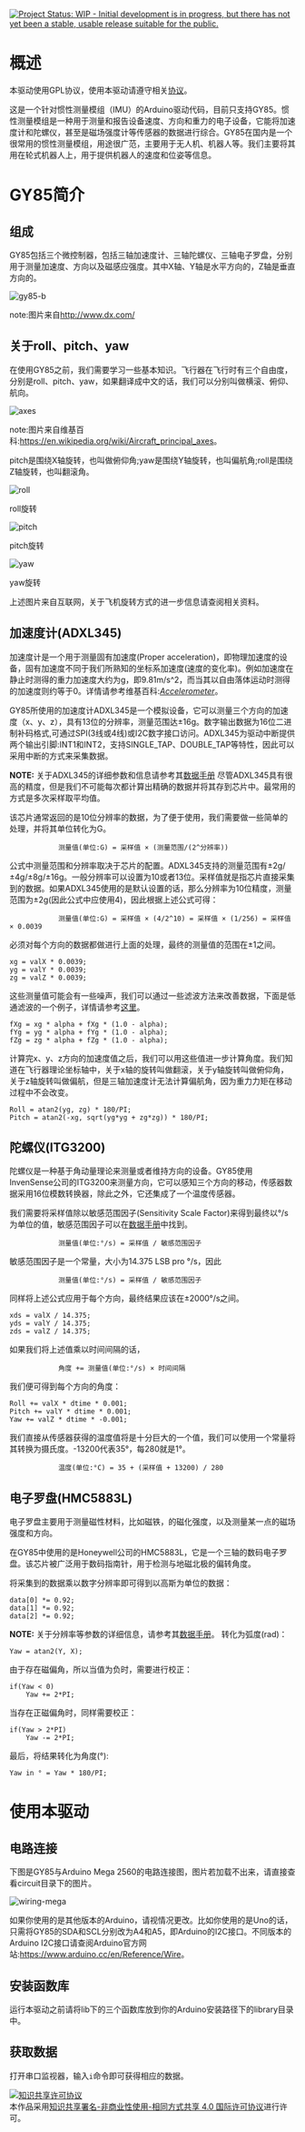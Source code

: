 [![Project Status: WIP - Initial development is in progress, but there has not yet been a stable, usable release suitable for the public.](http://www.repostatus.org/badges/latest/wip.svg)](http://www.repostatus.org/#wip)

# 概述

本驱动使用GPL协议，使用本驱动请遵守相关[协议](https://github.com/Saturn-robot/GY85_driver/blob/master/LICENSE)。

这是一个针对惯性测量模组（IMU）的Arduino驱动代码，目前只支持GY85。惯性测量模组是一种用于测量和报告设备速度、方向和重力的电子设备，它能将加速度计和陀螺仪，甚至是磁场强度计等传感器的数据进行综合。GY85在国内是一个很常用的惯性测量模组，用途很广范，主要用于无人机、机器人等。我们主要将其用在轮式机器人上，用于提供机器人的速度和位姿等信息。

# GY85简介

## 组成

GY85包括三个微控制器，包括三轴加速度计、三轴陀螺仪、三轴电子罗盘，分别用于测量加速度、方向以及磁感应强度。其中X轴、Y轴是水平方向的，Z轴是垂直方向的。

![gy85-b](http://img.dxcdn.com/productimages/sku_148436_1_small.jpg)

note:图片来自<http://www.dx.com/>

## 关于roll、pitch、yaw

在使用GY85之前，我们需要学习一些基本知识。飞行器在飞行时有三个自由度，分别是roll、pitch、yaw，如果翻译成中文的话，我们可以分别叫做横滚、俯仰、航向。

![axes](https://upload.wikimedia.org/wikipedia/commons/thumb/5/54/Flight_dynamics_with_text.png/200px-Flight_dynamics_with_text.png)

note:图片来自维基百科:<https://en.wikipedia.org/wiki/Aircraft_principal_axes>。

pitch是围绕X轴旋转，也叫做俯仰角;yaw是围绕Y轴旋转，也叫偏航角;roll是围绕Z轴旋转，也叫翻滚角。

![roll](http://p1.bpimg.com/567571/d450d5fb4a092f72.gif)

roll旋转

![pitch](http://p1.bqimg.com/567571/a92926dde729cecf.gif)

pitch旋转

![yaw](http://p1.bpimg.com/567571/a1b95614beeb9669.gif)

yaw旋转

上述图片来自互联网，关于飞机旋转方式的进一步信息请查阅相关资料。

## 加速度计(ADXL345)

加速度计是一个用于测量固有加速度(Proper acceleration)，即物理加速度的设备，固有加速度不同于我们所熟知的坐标系加速度(速度的变化率)。例如加速度在静止时测得的重力加速度大约为g，即9.81m/s^2，而当其以自由落体运动时测得的加速度则约等于0。详情请参考维基百科:*[Accelerometer](http://en.wikipedia.org/wiki/Accelerometer)*。

GY85所使用的加速度计ADXL345是一个模拟设备，它可以测量三个方向的加速度（x、y、z），具有13位的分辨率，测量范围达±16g。数字输出数据为16位二进制补码格式,可通过SPI(3线或4线)或I2C数字接口访问。ADXL345为驱动中断提供两个输出引脚:INT1和INT2，支持SINGLE_TAP、DOUBLE_TAP等特性，因此可以采用中断的方式来采集数据。

**NOTE:** 关于ADXL345的详细参数和信息请参考其[数据手册](http://www.analog.com/media/cn/technical-documentation/data-sheets/ADXL345_cn.pdf)
尽管ADXL345具有很高的精度，但是我们不可能每次都计算出精确的数据并将其存到芯片中。最常用的方式是多次采样取平均值。

该芯片通常返回的是10位分辨率的数据，为了便于使用，我们需要做一些简单的处理，并将其单位转化为G。

				测量值(单位:G) = 采样值 × (测量范围/(2^分辨率))

公式中测量范围和分辨率取决于芯片的配置。ADXL345支持的测量范围有±2g/±4g/±8g/±16g。一般分辨率可以设置为10或者13位。采样值就是指芯片直接采集到的数据。如果ADXL345使用的是默认设置的话，那么分辨率为10位精度，测量范围为±2g(因此公式中应使用4)，因此根据上述公式可得：

				测量值(单位:G) = 采样值 × (4/2^10) = 采样值 × (1/256) = 采样值 × 0.0039

必须对每个方向的数据都做进行上面的处理，最终的测量值的范围在±1之间。

```
xg = valX * 0.0039;
yg = valY * 0.0039;
zg = valZ * 0.0039;
```

这些测量值可能会有一些噪声，我们可以通过一些滤波方法来改善数据，下面是低通滤波的一个例子，详情请参考[这里](http://theccontinuum.com/2012/09/24/arduino-imu-pitch-roll-from-accelerometer/)。

```
fXg = xg * alpha + fXg * (1.0 - alpha);
fYg = yg * alpha + fYg * (1.0 - alpha);
fZg = zg * alpha + fZg * (1.0 - alpha);
```

计算完x、y、z方向的加速度值之后，我们可以用这些值进一步计算角度。我们知道在飞行器理论坐标轴中，关于x轴的旋转叫做翻滚，关于y轴旋转叫做俯仰角，关于z轴旋转叫做偏航，但是三轴加速度计无法计算偏航角，因为重力力矩在移动过程中不会改变。

```
Roll = atan2(yg, zg) * 180/PI;
Pitch = atan2(-xg, sqrt(yg*yg + zg*zg)) * 180/PI;
```

## 陀螺仪(ITG3200)

陀螺仪是一种基于角动量理论来测量或者维持方向的设备。GY85使用InvenSense公司的ITG3200来测量方向，它可以感知三个方向的移动，传感器数据采用16位模数转换器，除此之外，它还集成了一个温度传感器。

我们需要将采样值除以敏感范围因子(Sensitivity Scale Factor)来得到最终以°/s为单位的值，敏感范围因子可以在[数据手册](https://www.sparkfun.com/datasheets/Sensors/Gyro/PS-ITG-3200-00-01.4.pdf)中找到。

				测量值(单位:°/s) = 采样值 / 敏感范围因子

敏感范围因子是一个常量，大小为14.375 LSB pro °/s，因此

				测量值(单位:°/s) = 采样值 / 敏感范围因子

同样将上述公式应用于每个方向，最终结果应该在±2000°/s之间。

```
xds = valX / 14.375;
yds = valY / 14.375;
zds = valZ / 14.375;
```

如果我们将上述值乘以时间间隔的话，

				角度 += 测量值(单位:°/s) × 时间间隔

我们便可得到每个方向的角度：

```
Roll += valX * dtime * 0.001;
Pitch += valY * dtime * 0.001;
Yaw += valZ * dtime * -0.001;
```

我们直接从传感器获得的温度值将是十分巨大的一个值，我们可以使用一个常量将其转换为摄氏度。-13200代表35°，每280就是1°。

				温度(单位:°C) = 35 + (采样值 + 13200) / 280

## 电子罗盘(HMC5883L)

电子罗盘主要用于测量磁性材料，比如磁铁，的磁化强度，以及测量某一点的磁场强度和方向。

在GY85中使用的是Honeywell公司的HMC5883L，它是一个三轴的数码电子罗盘。该芯片被广泛用于数码指南针，用于检测与地磁北极的偏转角度。

将采集到的数据乘以数字分辨率即可得到以高斯为单位的数据：

```
data[0] *= 0.92;
data[1] *= 0.92;
data[2] *= 0.92;
```

**NOTE:** 关于分辨率等参数的详细信息，请参考其[数据手册](http://210.27.82.7/cache/7/03/cloudfront.net/6181d2fb87c03344fcb19a03acc68c69/HMC5883L-FDS.pdf)。
转化为弧度(rad)：

```
Yaw = atan2(Y, X);
```
由于存在磁偏角，所以当值为负时，需要进行校正：

```
if(Yaw < 0)
    Yaw += 2*PI;
```
当存在正磁偏角时，同样需要校正：

```
if(Yaw > 2*PI)
    Yaw -= 2*PI;
```
最后，将结果转化为角度(°):

```
Yaw in ° = Yaw * 180/PI;
```

# 使用本驱动

## 电路连接

下图是GY85与Arduino Mega 2560的电路连接图，图片若加载不出来，请直接查看circuit目录下的图片。

![wiring-mega](https://github.com/Saturn-robot/GY85_driver/blob/master/circuit/wiring-mega2560.jpg)

如果你使用的是其他版本的Arduino，请视情况更改。比如你使用的是Uno的话，只需将GY85的SDA和SCL分别改为A4和A5，即Arduino的I2C接口。不同版本的Arduino I2C接口请查阅Arduino官方网站:<https://www.arduino.cc/en/Reference/Wire>。

## 安装函数库

运行本驱动之前请将lib下的三个函数库放到你的Arduino安装路径下的library目录中。

## 获取数据

打开串口监视器，输入`i`命令即可获得相应的数据。


<a rel="license" href="http://creativecommons.org/licenses/by-nc-sa/4.0/"><img alt="知识共享许可协议" style="border-width:0" src="https://i.creativecommons.org/l/by-nc-sa/4.0/88x31.png" /></a><br />本作品采用<a rel="license" href="http://creativecommons.org/licenses/by-nc-sa/4.0/">知识共享署名-非商业性使用-相同方式共享 4.0 国际许可协议</a>进行许可。
